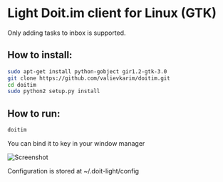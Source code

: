 Light Doit.im client for Linux (GTK)
====================================

Only adding tasks to inbox is supported.

How to install:
---------------

```bash
sudo apt-get install python-gobject gir1.2-gtk-3.0
git clone https://github.com/valievkarim/doitim.git
cd doitim
sudo python2 setup.py install
```

How to run:
-----------

```bash
doitim
```

You can bind it to key in your window manager

![Screenshot](http://i.imgur.com/9Kyt5XG.png)

Configuration is stored at ~/.doit-light/config

